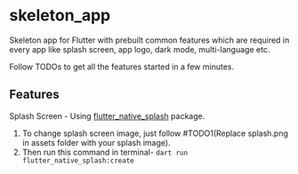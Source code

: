 # skeleton_app

Skeleton app for Flutter with prebuilt common features which are required in every app like splash screen, app logo, dark mode, multi-language etc.

Follow TODOs to get all the features started in a few minutes.

## Features

Splash Screen - Using [flutter_native_splash](https://pub.dev/packages/flutter_native_splash) package.

1. To change splash screen image, just follow #TODO1(Replace splash.png in assets folder with your splash image).
2. Then run this command in terminal- `dart run flutter_native_splash:create`
